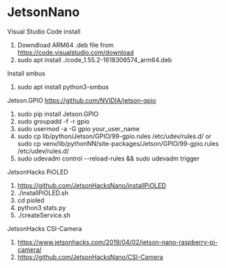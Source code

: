 # JetsonNano

Visual Studio Code install
1. Downdload ARM64 .deb file from https://code.visualstudio.com/download
2. sudo apt install ./code_1.55.2-1618306574_arm64.deb

Install smbus
1. sudo apt install python3-smbus

Jetson.GPIO
https://github.com/NVIDIA/jetson-gpio
1. sudo pip install Jetson.GPIO
2. sudo groupadd -f -r gpio
3. sudo usermod -a -G gpio your_user_name
4. sudo cp lib/python/Jetson/GPIO/99-gpio.rules /etc/udev/rules.d/ or sudo cp venv/lib/pythonNN/site-packages/Jetson/GPIO/99-gpio.rules /etc/udev/rules.d/
5. sudo udevadm control --reload-rules && sudo udevadm trigger

JetsonHacks PiOLED
1. https://github.com/JetsonHacksNano/installPiOLED
2. ./installPiOLED.sh
3. cd pioled
4. python3 stats.py
5. ./createService.sh

JetsonHacks CSI-Camera
1. https://www.jetsonhacks.com/2019/04/02/jetson-nano-raspberry-pi-camera/
2. https://github.com/JetsonHacksNano/CSI-Camera
